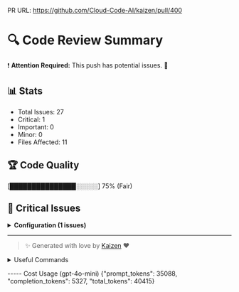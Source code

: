 PR URL: https://github.com/Cloud-Code-AI/kaizen/pull/400

# 🔍 Code Review Summary

❗ **Attention Required:** This push has potential issues. 🚨

## 📊 Stats
- Total Issues: 27
- Critical: 1
- Important: 0
- Minor: 0
- Files Affected: 11
## 🏆 Code Quality
[███████████████░░░░░] 75% (Fair)

## 🚨 Critical Issues

<details>
<summary><strong>Configuration (1 issues)</strong></summary>

### 1. Changes made to sensitive file
📁 **File:** `config.json:11`
⚖️ **Severity:** 10/10
🔍 **Description:** Changes made to sensitive file
💡 **Solution:** 

**Current Code:**
```python
NA
```

**Suggested Code:**
```python

```

</details>

---

> ✨ Generated with love by [Kaizen](https://cloudcode.ai) ❤️

<details>
<summary>Useful Commands</summary>

- **Feedback:** Reply with `!feedback [your message]`
- **Ask PR:** Reply with `!ask-pr [your question]`
- **Review:** Reply with `!review`
- **Explain:** Reply with `!explain [issue number]` for more details on a specific issue
- **Ignore:** Reply with `!ignore [issue number]` to mark an issue as false positive
- **Update Tests:** Reply with `!unittest` to create a PR with test changes
</details>


----- Cost Usage (gpt-4o-mini)
{"prompt_tokens": 35088, "completion_tokens": 5327, "total_tokens": 40415}